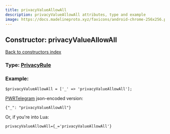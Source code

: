 ```yaml
---
title: privacyValueAllowAll
description: privacyValueAllowAll attributes, type and example
image: https://docs.madelineproto.xyz/favicons/android-chrome-256x256.png
---
```

## Constructor: privacyValueAllowAll  
[Back to constructors index](index.md)






### Type: [PrivacyRule](../types/PrivacyRule.md)


### Example:

```
$privacyValueAllowAll = ['_' => 'privacyValueAllowAll'];
```  

[PWRTelegram](https://pwrtelegram.xyz) json-encoded version:

```
{"_": "privacyValueAllowAll"}
```


Or, if you're into Lua:  


```
privacyValueAllowAll={_='privacyValueAllowAll'}

```


